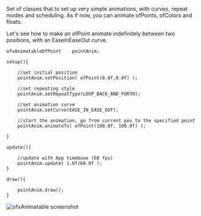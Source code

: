 Set of classes that to set up very simple animations, with curves, repeat modes and scheduling. As if now, you can animate ofPoints, ofColors and floats.

Let's see how to make an ofPoint animate indefinitely between two positions, with an EaseInEaseOut curve.

	ofxAnimatableOfPoint	pointAnim;

	setup(){		
	
		//set initial position
		pointAnim.setPosition( ofPoint(0.0f,0.0f) );

		//set repeating style
 		pointAnim.setRepeatType(LOOP_BACK_AND_FORTH);

		//set animation curve
		pointAnim.setCurve(EASE_IN_EASE_OUT);

		//start the animation, go from current pos to the specified point
		pointAnim.animateTo( ofPoint(100.0f, 100.0f) );

	}

	update(){

		//update with App timebase (60 fps)
		pointAnim.update( 1.0f/60.0f );
	}

	draw(){

		pointAnim.draw();	
	}



![ofxAnimatable screenshot](http://farm9.staticflickr.com/8083/8329975610_ab506dddcb_z.jpg)

